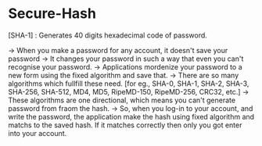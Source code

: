# Secure-Hash
[SHA-1] : Generates 40 digits hexadecimal code of password.

  -> When you make a password for any account, it doesn't save your password
  -> It changes your password in such a way that even you can't recognise your password.
  -> Applications mordenize your password to a new form using the fixed algorithm and save that.
  -> There are so many algorithms which fullfill these need.
  [for eg., SHA-0, SHA-1, SHA-2, SHA-3, SHA-256, SHA-512, MD4, MD5, RipeMD-150, RipeMD-256, CRC32, etc.]
  -> These algorithms are one directional, which means you can't generate password from fraom the hash.
  -> So, when you log-in to your account, and write the password, the application make the hash using fixed algorithm and matchs to 
      the saved hash. If it matches correctly then only you got enter into your account.
